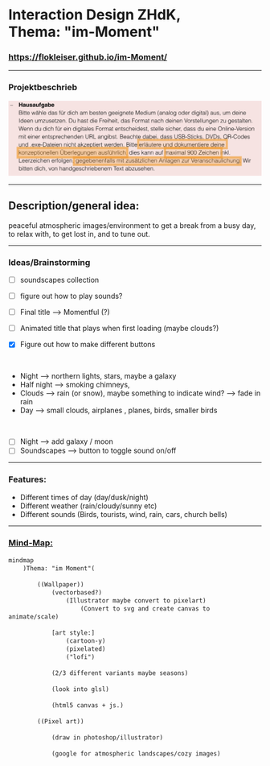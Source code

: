 # Interaction Design ZHdK, <br/> Thema: "im-Moment"


### https://flokleiser.github.io/im-Moment/

___

### Projektbeschrieb

<!-- [[projektbeschrieb]] -->
![image](images/hausaufgabe/hausaufgabe.png)
___

## Description/general idea:

peaceful atmospheric images/environment to get a break from a busy day, to relax with, to get lost in, and to tune out. 

___

### Ideas/Brainstorming

- [ ] soundscapes collection
- [ ] figure out how to play sounds?

- [ ] Final title --> Momentful (?)
- [ ] Animated title that plays when first loading (maybe clouds?)

- [x] Figure out how to make different buttons

<br/>

- Night --> northern lights, stars, maybe a galaxy
- Half night --> smoking chimneys, 
- Clouds --> rain (or snow), maybe something to indicate wind? --> fade in rain
- Day --> small clouds, airplanes , planes, birds, smaller birds

<br/>

- [ ] Night --> add galaxy / moon
- [ ] Soundscapes --> button to toggle sound on/off

___

### Features:

- Different times of day (day/dusk/night)
- Different weather (rain/cloudy/sunny etc)
- Different sounds (Birds, tourists, wind, rain, cars, church bells)

___

### <ins>Mind-Map:</ins>

```mermaid
mindmap
    )Thema: "im Moment"(

        ((Wallpaper))
            (vectorbased?)
                (Illustrator maybe convert to pixelart)
                    (Convert to svg and create canvas to animate/scale)

            [art style:] 
                (cartoon-y)
                (pixelated)
                ("lofi")

            (2/3 different variants maybe seasons)

            (look into glsl)

            (html5 canvas + js.)

        ((Pixel art))

            (draw in photoshop/illustrator)

            (google for atmospheric landscapes/cozy images)


```